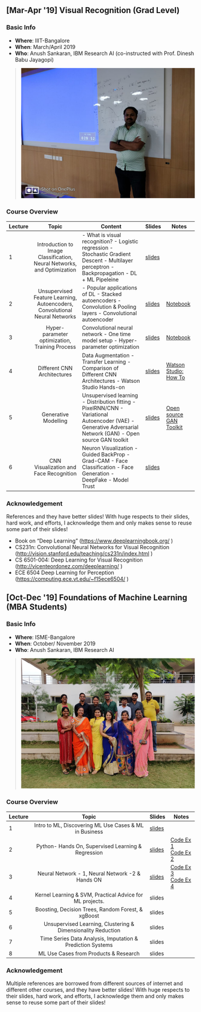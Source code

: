 ## [Mar-Apr '19] Visual Recognition (Grad Level)

### Basic Info
  - **Where**: IIIT-Bangalore
  - **When**: March/April 2019
  - **Who**: Anush Sankaran, IBM Research AI (co-instructed with Prof. Dinesh Babu Jayagopi)

> ![](../pictures/talk17.jpeg)

### Course Overview

| Lecture                        |                                    Topic                                    | Content                                                                                                                                             | Slides | Notes |
|-----------------------------|:---------------------------------------------------------------------------:|-----------------------------------------------------------------------------------------------------------------------------------------------------|--------|-------|
| 1  | Introduction to Image Classification, Neural Networks, and Optimization     | - What is visual recognition? - Logistic regression - Stochastic Gradient Descent - Multilayer perceptron  - Backpropagation - DL + ML Pipeleine |  [slides](https://github.com/goodboyanush/iiit-bangalore-march-april-2019/blob/master/Lecture-notes/Lecture-1.pdf)      |       |
| 2 | Unsupervised Feature Learning, Autoencoders, Convolutional Neural Networks  | - Popular applications of DL - Stacked autoencoders - Convolution & Pooling layers - Convolutional autoencoder                                       |  [slides](https://github.com/goodboyanush/iiit-bangalore-march-april-2019/blob/master/Lecture-notes/Lecture-2.pdf)       |   [Notebook](https://github.com/goodboyanush/iiit-bangalore-march-april-2019/blob/master/codes/conv_autoencoder_lecture_2.ipynb)    |
| 3 | Hyper-parameter optimization, Training Process                              | Convolutional neural network - One time model setup - Hyper-parameter optimization                                                                |    [slides](https://github.com/goodboyanush/iiit-bangalore-march-april-2019/blob/master/Lecture-notes/Lecture-3.pdf)     |    [Notebook](https://github.com/goodboyanush/iiit-bangalore-march-april-2019/blob/master/codes/cnn_learning_rate_lecture_3.ipynb)    |
| 4 | Different CNN Architectures                              | Data Augmentation - Transfer Learning - Comparison of Different CNN Architectures - Watson Studio Hands-on                                                                |    [slides](https://github.com/goodboyanush/iiit-bangalore-march-april-2019/blob/master/Lecture-notes/Lecture-4.pdf)     |    [Watson Studio: How To](https://github.com/goodboyanush/iiit-bangalore-march-april-2019/blob/master/codes/Watson_Studio_NNM.pdf)    |
| 5 | Generative Modelling                              | Unsupervised learning - Distribution fitting - PixelRNN/CNN - Variational Autoencoder (VAE) - Generative Adversarial Network (GAN) - Open source GAN toolkit  |    [slides](https://github.com/goodboyanush/iiit-bangalore-march-april-2019/blob/master/Lecture-notes/Lecture-5.pdf)     |    [Open source GAN Toolkit](https://github.com/IBM/gan-toolkit)    |
| 6  | CNN Visualization and Face Recognition                             | Neuron Visualization - Guided BackProp - Grad-CAM - Face Classification - Face Generation - DeepFake - Model Trust |    [slides](https://github.com/goodboyanush/iiit-bangalore-march-april-2019/blob/master/Lecture-notes/Lecture-6.pdf)     |     |

### Acknowledgement

References and they have better slides! With huge respects to their slides, hard work, and efforts, I acknowledge them and only makes sense to reuse some part of their slides!

 - Book on “Deep Learning” (https://www.deeplearningbook.org/ )
 - CS231n: Convolutional Neural Networks for Visual Recognition (http://vision.stanford.edu/teaching/cs231n/index.html ) 
 - CS 6501-004: Deep Learning for Visual Recognition (http://vicenteordonez.com/deeplearning/ )
 - ECE 6504 Deep Learning for Perception (https://computing.ece.vt.edu/~f15ece6504/ )



## [Oct-Dec '19] Foundations of Machine Learning (MBA Students)

### Basic Info
  - **Where**: ISME-Bangalore
  - **When**: October/ November 2019
  - **Who**: Anush Sankaran, IBM Research AI

> ![](../pictures/Picture_20.jpeg)

### Course Overview

| Lecture                        |                                    Topic                                    | Slides | Notes |
|-----------------------------|:---------------------------------------------------------------------------:|--------|-------|
| 1  | Intro to ML, Discovering ML Use Cases & ML in Business     |   [slides](https://github.com/goodboyanush/isme-bangalore-Oct-Nov-2019/blob/master/lecture_notes/Lecture-1.pdf)      |       |
| 2  | Python- Hands On, Supervised Learning & Regression     |   [slides](https://github.com/goodboyanush/isme-bangalore-Oct-Nov-2019/blob/master/lecture_notes/Lecture-2.pdf)      |   [Code Ex 1](https://github.com/goodboyanush/isme-bangalore-Oct-Nov-2019/blob/master/coding-assignments/1.Linear-Regression.ipynb)   <br/>     [Code Ex 2](https://github.com/goodboyanush/isme-bangalore-Oct-Nov-2019/blob/master/coding-assignments/2.Logistic-Regression.ipynb)     |
| 3  | Neural Network - 1, Neural Network -2 & Hands ON     |   [slides](https://github.com/goodboyanush/isme-bangalore-Oct-Nov-2019/blob/master/lecture_notes/Lecture-3.pdf)      |    [Code Ex 3](https://github.com/goodboyanush/isme-bangalore-Oct-Nov-2019/blob/master/coding-assignments/3.NN-Regression.ipynb)   <br/>     [Code Ex 4](https://github.com/goodboyanush/isme-bangalore-Oct-Nov-2019/blob/master/coding-assignments/4.NN-Classification.ipynb)    |
| 4  | Kernel Learning & SVM, Practical Advice for ML projects.     |   slides[]()      |       |
| 5  | Boosting, Decision Trees, Random Forest, & xgBoost     |   slides[]()      |       |
| 6  | Unsupervised Learning, Clustering & Dimensionality Reduction    |   slides[]()      |       |
| 7  | Time Series Data Analysis, Imputation & Prediction Systems     |   slides[]()      |       |
| 8  | ML Use Cases from Products & Research    |   slides[]()      |       |

### Acknowledgement

Multiple references are borrowed from different sources of internet and different other courses, and they have better slides! With huge respects to their slides, hard work, and efforts, I acknowledge them and only makes sense to reuse some part of their slides!

